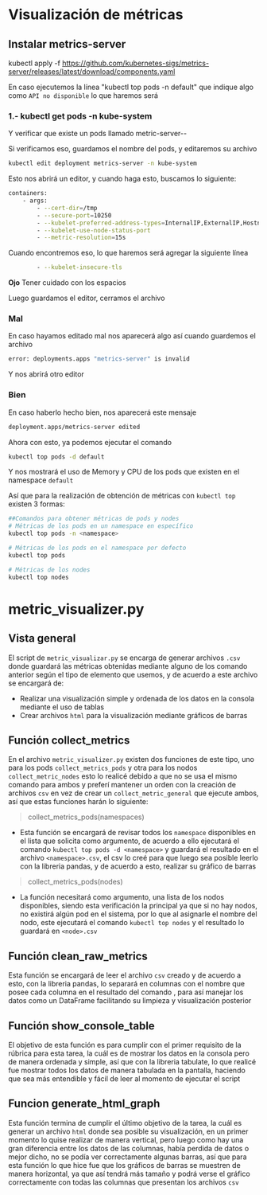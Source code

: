 # Visualización de métricas

## Instalar metrics-server
kubectl apply -f https://github.com/kubernetes-sigs/metrics-server/releases/latest/download/components.yaml


En caso ejecutemos la línea "kubectl top pods -n default" que indique algo como `API no disponible` lo que haremos será

### 1.- kubectl get pods -n kube-system

Y verificar que existe un pods llamado metric-server-<numero>-<codigo>

Si verificamos eso, guardamos el nombre del pods, y editaremos su archivo

```bash
kubectl edit deployment metrics-server -n kube-system
```
Esto nos abrirá un editor, y cuando haga esto, buscamos lo siguiente:
```bash
containers:
    - args:
        - --cert-dir=/tmp
        - --secure-port=10250
        - --kubelet-preferred-address-types=InternalIP,ExternalIP,Hostname
        - --kubelet-use-node-status-port
        - --metric-resolution=15s
```
Cuando encontremos eso, lo que haremos será agregar la siguiente línea
```bash
        - --kubelet-insecure-tls
```
**Ojo** Tener cuidado con los espacios

Luego guardamos el editor, cerramos el archivo
### Mal
En caso hayamos editado mal nos aparecerá algo así cuando guardemos el archivo
```bash
error: deployments.apps "metrics-server" is invalid
```
Y nos abrirá otro editor

### Bien
En caso haberlo hecho bien, nos aparecerá este mensaje
```bash
deployment.apps/metrics-server edited
```

Ahora con esto, ya podemos ejecutar el comando

```bash
kubectl top pods -d default
```

Y nos mostrará el uso de Memory y CPU de los pods que existen en el namespace `default`

Así que para la realización de obtención de métricas con `kubectl top` existen 3 formas:
```bash
##Comandos para obtener métricas de pods y nodes
# Métricas de los pods en un namespace en específico
kubectl top pods -n <namespace>

# Métricas de los pods en el namespace por defecto
kubectl top pods

# Métricas de los nodes
kubectl top nodes
```

# metric_visualizer.py
## Vista general
El script de `metric_visualizar.py` se encarga de generar archivos `.csv` donde guardará las métricas obtenidas mediante alguno de los comando anterior según el tipo de elemento que usemos, y de acuerdo a este archivo se encargará de:
- Realizar una visualización simple y ordenada de los datos en la consola mediante el uso de tablas
- Crear archivos `html` para la visualización mediante gráficos de barras

## Función collect_metrics
En el archivo `metric_visualizer.py` existen dos funciones de este tipo, uno para los pods `collect_metrics_pods` y otra para los nodos `collect_metric_nodes` esto lo realicé debido a que no se usa el mismo comando para ambos y preferí mantener un orden con la creación de archivos `csv` en vez de crear un `collect_metric_general` que ejecute ambos, así que estas funciones harán lo siguiente:
> collect_metrics_pods(namespaces)
- Esta función se encargará de revisar todos los `namespace` disponibles en el lista que solicita como argumento, de acuerdo a ello ejecutará el comando `kubectl top pods -d <namespace>` y guardará el resultado en el archivo `<namespace>.csv`, el csv lo creé para que luego sea posible leerlo con la libreria pandas, y de acuerdo a esto, realizar su gráfico de barras

> collect_metrics_pods(nodes)
- La función necesitará como argumento, una lista de los nodos disponibles, siendo esta verificación la principal ya que si no hay nodos, no existirá algún pod en el sistema, por lo que al asignarle el nombre del nodo, este ejecutará el comando `kubectl top nodes` y el resultado lo guardará en `<node>.csv`

## Función clean_raw_metrics 
Esta función se encargará de leer el archivo `csv` creado y de acuerdo a esto, con la libreria pandas, lo separará en columnas con el nombre que posee cada columna en el resultado del comando , para así manejar los datos como un DataFrame facilitando su limpieza y visualización posterior

## Función show_console_table
El objetivo de esta función es para cumplir con el primer requisito de la rúbrica para esta tarea, la cuál es de mostrar los datos en la consola pero de manera ordenada y simple, así que con la libreria tabulate, lo que realicé fue mostrar todos los datos de manera tabulada en la pantalla, haciendo que sea más entendible y fácil de leer al momento de ejecutar el script

## Funcion generate_html_graph
Esta función termina de cumplir el último objetivo de la tarea, la cuál es generar un archivo `html` donde sea posible su visualización, en un primer momento lo quise realizar de manera vertical, pero luego como hay una gran diferencia entre los datos de las columnas, había perdida de datos o mejor dicho, no se podía ver correctamente algunas barras, así que para esta función lo que hice fue que los gráficos de barras se muestren de manera horizontal, ya que así tendrá más tamaño y podrá verse el gráfico correctamente con todas las columnas que presentan los archivos `csv`